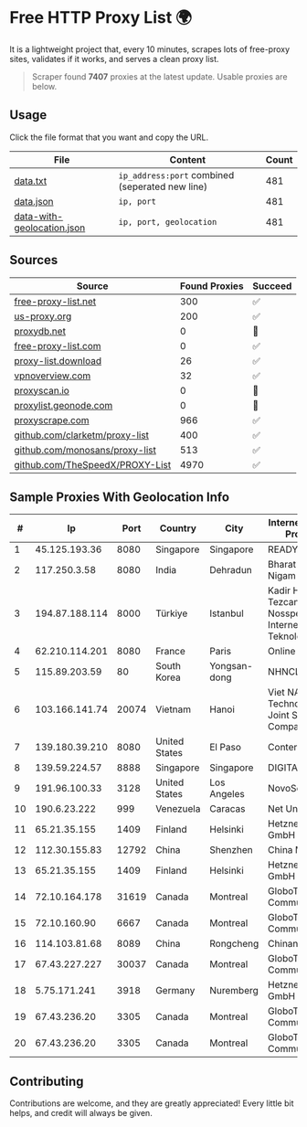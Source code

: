 
# Free HTTP Proxy List 🌍

It is a lightweight project that, every 10 minutes, scrapes lots of free-proxy sites, validates if it works, and serves a clean proxy list.


> Scraper found **7407** proxies at the latest update. Usable proxies are below.

## Usage

Click the file format that you want and copy the URL.


|File|Content|Count|
|----|-------|-----|
|[data.txt](https://raw.githubusercontent.com/themiralay/Proxy-List-World/master/data.txt)|`ip_address:port` combined (seperated new line)|481|
|[data.json](https://raw.githubusercontent.com/themiralay/Proxy-List-World/master/data.json)|`ip, port`|481|
|[data-with-geolocation.json](https://raw.githubusercontent.com/themiralay/Proxy-List-World/master/data-with-geolocation.json)|`ip, port, geolocation`|481|

## Sources

|Source|Found Proxies|Succeed|
|------|-------------|-------|
|[free-proxy-list.net](https://free-proxy-list.net)|300|✅|
|[us-proxy.org](https://www.us-proxy.org)|200|✅|
|[proxydb.net](http://proxydb.net)|0|🚫|
|[free-proxy-list.com](https://free-proxy-list.com/?page=&port=&type%5B%5D=http&type%5B%5D=https&up_time=0&search=Search)|0|✅|
|[proxy-list.download](https://www.proxy-list.download/HTTP)|26|✅|
|[vpnoverview.com](https://vpnoverview.com/privacy/anonymous-browsing/free-proxy-servers)|32|✅|
|[proxyscan.io](https://www.proxyscan.io)|0|🚫|
|[proxylist.geonode.com](https://proxylist.geonode.com/api/proxy-list?limit=300&page=1&sort_by=lastChecked&sort_type=desc&protocols=http,https)|0|🚫|
|[proxyscrape.com](https://api.proxyscrape.com/v2/?request=displayproxies&protocol=http&timeout=10000&country=all&ssl=all&anonymity=all)|966|✅|
|[github.com/clarketm/proxy-list](https://raw.githubusercontent.com/clarketm/proxy-list/master/proxy-list-raw.txt)|400|✅|
|[github.com/monosans/proxy-list](https://raw.githubusercontent.com/monosans/proxy-list/main/proxies/http.txt)|513|✅|
|[github.com/TheSpeedX/PROXY-List](https://raw.githubusercontent.com/TheSpeedX/PROXY-List/master/http.txt)|4970|✅|


## Sample Proxies With Geolocation Info

|#|Ip|Port|Country|City|Internet Service Provider|
|-|--|----|-------|----|-------------------------|
|1|45.125.193.36|8080|Singapore|Singapore|READYSERVER|
|2|117.250.3.58|8080|India|Dehradun|Bharat Sanchar Nigam Ltd|
|3|194.87.188.114|8000|Türkiye|Istanbul|Kadir Huseyin Tezcan Nosspeed Internet Teknolojileri|
|4|62.210.114.201|8080|France|Paris|Online SAS|
|5|115.89.203.59|80|South Korea|Yongsan-dong|NHNCLOUD|
|6|103.166.141.74|20074|Vietnam|Hanoi|Viet NAM Cloud Technology Joint Stock Company|
|7|139.180.39.210|8080|United States|El Paso|Conterra|
|8|139.59.224.57|8888|Singapore|Singapore|DIGITALOCEAN|
|9|191.96.100.33|3128|United States|Los Angeles|NovoServe B.V.|
|10|190.6.23.222|999|Venezuela|Caracas|Net Uno|
|11|65.21.35.155|1409|Finland|Helsinki|Hetzner Online GmbH|
|12|112.30.155.83|12792|China|Shenzhen|China Mobile|
|13|65.21.35.155|1409|Finland|Helsinki|Hetzner Online GmbH|
|14|72.10.164.178|31619|Canada|Montreal|GloboTech Communications|
|15|72.10.160.90|6667|Canada|Montreal|GloboTech Communications|
|16|114.103.81.68|8089|China|Rongcheng|Chinanet|
|17|67.43.227.227|30037|Canada|Montreal|GloboTech Communications|
|18|5.75.171.241|3918|Germany|Nuremberg|Hetzner Online GmbH|
|19|67.43.236.20|3305|Canada|Montreal|GloboTech Communications|
|20|67.43.236.20|3305|Canada|Montreal|GloboTech Communications|



## Contributing

Contributions are welcome, and they are greatly appreciated! Every
little bit helps, and credit will always be given.


